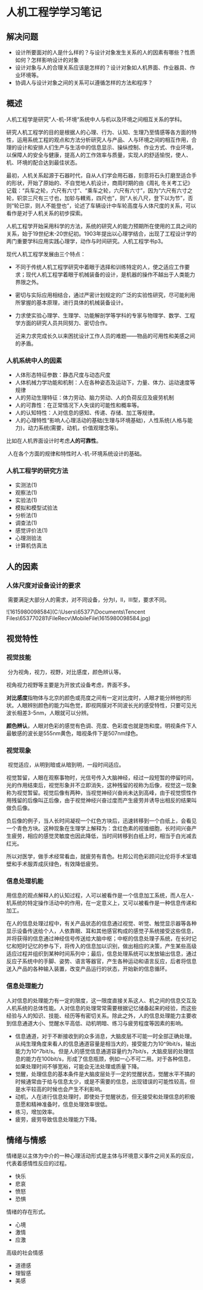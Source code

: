 # 人机工程学学习笔记

## 解决问题

- 设计所要面对的人是什么样的？与设计对象发生关系的人的因素有哪些？性质如何？怎样影响设计的对象
- 设计对象与人的合理关系应该是怎样的？设计对象如人机界面、作业器具、作业环境等。
- 协调人与设计对象之间的关系可以遵循怎样的方法和程序？

## 概述

​	人机工程学是研究”人-机-环境“系统中人与机以及环境之间相互关系的学科。

​	研究人机工程学的目的是根据人的心理、行为、认知、生理乃至情感等各方面的特性，运用系统工程的观点和方法分析研究人与产品、人与环境之间的相互作用，合理的设计和安排人们生产与生活中的信息显示、操纵控制、作业方式、作业环境，以保障人的安全与健康，提高人的工作效率与质量，实现人的舒适愉悦，使人、机、环境的配合达到最佳状态。

​	最初，人机关系起源于石器时代，自从人们学会用石器，刻意将石头打磨至适合手的形状，开始了原始的、不自觉地人机设计，商周时期的由《周礼 冬关考工记》记载：“兵车之轮，六尺有六寸”、“乘车之轮，六尺有六寸”，因为“六尺有六寸之轮，轵崇三尺有三寸也，加轸与轐焉，四尺也”，则“人长八尺，登下以为节”，否则“轮已崇，则人不能登也”，论述了车辆设计中车轮高度与人体尺度的关系，可以看作是对于人机关系的初步探索。

​	人机工程学开始采用科学的方法，系统的研究人的能力预期所在使用的工具之间的关系，始于19世纪末-20世纪初。1903年提出以心理学结合，出现了工程设计学的两门重要学科应用实践心理学，动作与时间研究。人机工程学书p3。

现代人机工程学发展由三个特点：

- 不同于传统人机工程学研究中着眼于选择和训练特定的人，使之适应工作要求；现代人机工程学着眼于机械装备的设计，是机器的操作不越出于人类能力界限之外。

- 密切与实际应用相结合，通过严密计划规定的广泛的实验性研究，尽可能利用所掌握的基本原理，进行具体的机械装备设计。

- 力求使实验心理学、生理学、功能解剖学等学科的专家与物理学、数学、工程学方面的研究人员共同努力、密切合作。

  近来力求完成长久以来困扰设计工作人员的难题——物品的可用性和美感之间的矛盾。

### 人机系统中人的因素

- 人体形态特征参数：静态尺度与动态尺度
- 人体机械力学功能和机制：人在各种姿态及运动下，力量、体力、运动速度等规律
- 人的劳动生理特征：体力劳动、脑力劳动、人的负荷反应及疲劳机制
- 人的可靠性：在正常情况下人失误的可能性和概率等。
- 人的认知特性：人对信息的感知、传递、存储、加工等规律。
- 人的心理特性“影响人心理活动的基础(生理与环境基础)，人性系统(人格与能力)，动力系统(需要，动机，价值观理念等)。

比如在人机界面设计时考虑**人的可靠性**。

​	人在各个方面的规律和特性时人-机-环境系统设计的基础。

### 人机工程学的研究方法

- 实测法(1)
- 观察法(1)
- 实验法(1)
- 模拟和模型试验法
- 分析法(1)
- 调查法(1)
- 感觉评价法(1)
- 心理测验法
- 计算机仿真法

## 人的因素

### 人体尺度对设备设计的要求

​	需要满足大部分人的需求，对不同设备，分为I，II，III型，要求不同。

![1615980098584](C:\Users\65377\Documents\Tencent Files\653770281\FileRecv\MobileFile\1615980098584.jpg)

## 视觉特性

### 视觉技能

​	分为视角，视力，视野，对比感度，颜色辨认等。

视角视力视野等主要是为开放式设备考虑，界面不多。

**对比感度**指物体与北京的颜色或亮度之间有一定对比度时，人眼才能分辨他的形状。人眼辨别颜色的能力叫色觉，即视网膜对不同波长光的感受特性，只要可见光波长相差3-5nm，人眼就可以分辨。

**颜色辨认**，人眼对色彩的感觉有色调、亮度、色彩度也就是饱和度。明视条件下人最敏感的波长是555nm黄色，暗视条件下是507nm绿色。

### 视觉现象

​	视觉适应，从明到暗或从暗到明，一段时间适应。

​	视觉暂留，人眼在观察事物时，光信号传入大脑神经，经过一段短暂的停留时间，光的作用结束后，视觉形象并不立即消失，这种残留的视称为后像，视觉这一现象称为视觉暂留。视觉后像有两种，当视觉神经兴奋尚未达到高峰，由于视觉惯性作用残留的后像叫正后像，由于视觉神经兴奋过度而产生疲劳并诱导出相反的结果叫做负后像。

​	负后像的例子，当人长时间凝视一个红色方块后，迅速转移到一个白纸上，会看见一个青色方块。这种现象在生理学上解释为：含红色素的视锥细胞，长时间兴奋产生疲劳，相应的感觉灵敏度也因此降低，当时间转移到白纸上时，相当于白光减去红光。

​	所以对医学，做手术经常看血，就疲劳有青色。杜邦公司色彩顾问比伦将手术室墙壁和手术服弄成灰绿色，有效降低疲劳。

### 信息处理机能

​	用信息的观点解释人的认知过程，人可以被看作是一个信息加工系统，而人在人-机系统的特定操作活动中的作用，在一定意义上，又可以被看作是一种信息传递和加工。

​	在人的信息处理过程中，有关产品状态的信息通过视觉、听觉、触觉显示器等各种显示设备传送给个人，人依靠眼、耳和其他感官构成的感觉子系统接受这些信息，并将获得的信息通过神经信号传送给大脑中枢；中枢的信息处理子系统，在长时记忆和短时记忆的参与下，将传入的信息加以识别，做出相应的决策，产生某些高级适应过程并组织到某种时间系列中；最后，信息处理系统可以发放输出信息，通过反应子系统中的手脚、姿势、语言等器官，产生各种运动和语言反应，后者将信息送入产品的各种输入装置，改变产品运行的状态，开始新的信息循环。

### 信息处理能力

​	人对信息的处理能力有一定的限度，这一限度直接关系这人、机之间的信息交互及人机系统的总体性能。人对信息的处理常常需要根据记忆储备起来的经验，而这些经验与人的知识、技能、经历等有密切关系。除此之外，人的信息处理能力主要收到信息通道大小、觉醒水平高低、动机明暗、练习与疲劳程度等因素的影响。

- 信息通道，对于不断接收到的众多消息，大脑皮层不可能一时全部正确处理。从纯生理角度来看人的信息通道容量是相当大的，接受能力为10^9bit/s，输出能力为10^7bit/s。但是人的感觉信息通道容量约为7bit/s，大脑皮层的处理信息的能力在100bit/s，形成了信息瓶颈，例如一心不可二用。对于各种信息，如果处理时间不够宽裕，可能会无法处理或质量下降。
- 觉醒，处理信息的基本条件是大脑皮层处于一定的觉醒状态，觉醒水平不搞的时候通常由于给与信息太少，或是不需要的信息，出现错误的可能性较高，但是水平较高的时候也会产生不利影响。
- 动机，人在进行信息处理时，即使处于觉醒状态，但无接受和处理信息的积极意愿和精神准备时，信息处理效率很低。
- 练习，增加效率。
- 疲劳，疲劳导致信息处理能力下降。

## 情绪与情感

情绪是以主体为中介的一种心理活动形式是主体与环境意义事件之间关系的反应，代表着感情性反应的过程。

- 快乐
- 悲哀
- 愤怒
- 恐惧

情绪的存在形式。

- 心境
- 激情
- 应激

高级的社会情感

- 道德感
- 理智感
- 美感